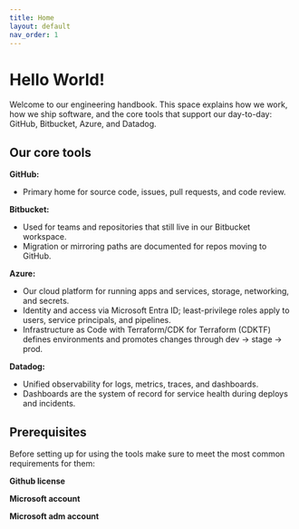 ```yaml
---
title: Home
layout: default
nav_order: 1
---
```


# Hello World!

Welcome to our engineering handbook. This space explains how we work, how we ship software, and the core tools that support our day-to-day: GitHub, Bitbucket, Azure, and Datadog.

## Our core tools

**GitHub:** 
- Primary home for source code, issues, pull requests, and code review.

**Bitbucket:**
- Used for teams and repositories that still live in our Bitbucket workspace.
- Migration or mirroring paths are documented for repos moving to GitHub.

**Azure:**
- Our cloud platform for running apps and services, storage, networking, and secrets.
- Identity and access via Microsoft Entra ID; least-privilege roles apply to users, service principals, and pipelines.
- Infrastructure as Code with Terraform/CDK for Terraform (CDKTF) defines environments and promotes changes through dev → stage → prod.

**Datadog:**
- Unified observability for logs, metrics, traces, and dashboards.
- Dashboards are the system of record for service health during deploys and incidents.

## Prerequisites

Before setting up for using the tools make sure to meet the most common requirements for them:

**Github license**

**Microsoft account**

**Microsoft adm account**
